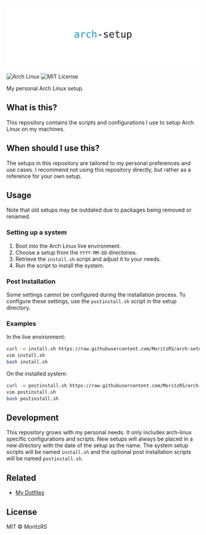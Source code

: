 # ![arch-setup](./logo.svg)

![Arch Linux](https://img.shields.io/badge/Arch%20Linux-1793D1?logo=arch-linux&logoColor=fff)
![MIT License](https://img.shields.io/badge/license-MIT-green)

My personal Arch Linux setup.

## What is this?

This repository contains the scripts and configurations I use to setup Arch Linux on my machines.

## When should I use this?

The setups in this repository are tailored to my personal preferences and use cases.
I recommend not using this repository directly, but rather as a reference for your own setup.

## Usage

Note that old setups may be outdated due to packages being removed or renamed.

### Setting up a system

1. Boot into the Arch Linux live environment.
2. Choose a setup from the `YYYY-MM-DD` directories.
3. Retrieve the `install.sh` script and adjust it to your needs.
4. Run the script to install the system.

### Post Installation

Some settings cannot be configured during the installation process.
To configure these settings, use the `postinstall.sh` script in the setup directory.

### Examples

In the live environment:

```sh
curl -o install.sh https://raw.githubusercontent.com/MoritzRS/arch-setup/main/2025-03-27/install.sh
vim install.sh
bash install.sh
```

On the installed system:

```sh
curl -o postinstall.sh https://raw.githubusercontent.com/MoritzRS/arch-setup/main/2025-03-27/postinstall.sh
vim postinstall.sh
bash postinstall.sh
```

## Development

This repository grows with my personal needs.
It only includes arch-linux specific configurations and scripts.
New setups will always be placed in a new directory with the date of the setup as the name.
The system setup scripts will be named `install.sh` and the optional post installation scripts will be named `postinstall.sh`.

## Related

- [My Dotfiles](https://github.com/MoritzRS/dotfiles)

## License

MIT © MoritzRS
